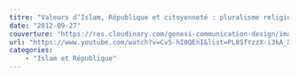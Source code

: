 ```yaml
---
titre: "Valeurs d’Islam, République et citoyenneté : pluralisme religieux et lectures du Coran"
date: "2012-09-27"
couverture: "https://res.cloudinary.com/genesi-communication-design/image/upload/v1606250698/ihei/couvertures/Screenshot_2020-11-24_Deuxi%C3%A8me_Table_ronde_Pluralisme_religieux_Lectures_du_Coran_xw2h2v.png"
url: "https://www.youtube.com/watch?v=Cv5-hI8QEnI&list=PL8SfYzzX-i3kA_XiNr7xETbvSvb3LICC1"
categories: 
	- "Islam et République"
---
```

